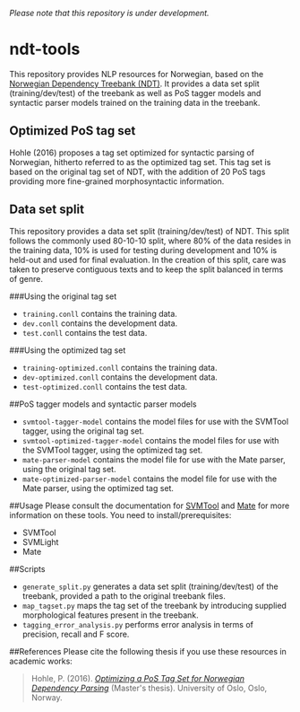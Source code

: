 *Please note that this repository is under development.*

# ndt-tools
This repository provides NLP resources for Norwegian, based on the [Norwegian
Dependency Treebank
(NDT)](http://www.nb.no/sprakbanken/show?serial=oai%3Anb.no%3Asbr-10&lang=en).
It provides a data set split (training/dev/test) of the treebank as well as PoS
tagger models and syntactic parser models trained on the training data in the
treebank. 

## Optimized PoS tag set
Hohle (2016) proposes a tag set optimized for syntactic parsing of Norwegian,
hitherto referred to as the optimized tag set. This tag set is based on the
original tag set of NDT, with the addition of 20 PoS tags providing more
fine-grained morphosyntactic information.

## Data set split
This repository provides a data set split (training/dev/test) of NDT. This
split follows the commonly used 80-10-10 split, where 80% of the data resides
in the training data, 10% is used for testing during development and 10% is
held-out and used for final evaluation. In the creation of this split, care was
taken to preserve contiguous texts and to keep the split balanced in terms of
genre.

###Using the original tag set
* `training.conll` contains the training data.
* `dev.conll` contains the development data.
* `test.conll` contains the test data.

###Using the optimized tag set
* `training-optimized.conll` contains the training data.
* `dev-optimized.conll` contains the development data.
* `test-optimized.conll` contains the test data.

##PoS tagger models and syntactic parser models
* `svmtool-tagger-model` contains the model files for use with the SVMTool
  tagger, using the original tag set.
* `svmtool-optimized-tagger-model` contains the model files for use with the
  SVMTool tagger, using the optimized tag set.  
* `mate-parser-model` contains the model file for use with the Mate parser,
  using the original tag set.
* `mate-optimized-parser-model` contains the model file for use with the Mate
  parser, using the optimized tag set.

##Usage
Please consult the documentation for
[SVMTool](http://www.cs.upc.edu/~nlp/SVMTool/SVMTool.v1.4.pdf) and
[Mate](https://storage.googleapis.com/google-code-archive-downloads/v2/code.google.com/mate-tools/shortmanual.pdf)
for more information on these tools.
You need to install/prerequisites:
* SVMTool
* SVMLight
* Mate

##Scripts
* `generate_split.py` generates a data set split (training/dev/test) of the
    treebank, provided a path to the original treebank files.
* `map_tagset.py` maps the tag set of the treebank by introducing supplied
    morphological features present in the treebank.
* `tagging_error_analysis.py` performs error analysis in terms of precision,
    recall and F score.

##References
Please cite the following thesis if you use these resources in academic works:

>Hohle, P. (2016). *[Optimizing a PoS Tag Set for Norwegian Dependency
>Parsing](https://www.duo.uio.no/bitstream/handle/10852/51091/Hohle-master.pdf)*
>(Master's thesis). University of Oslo, Oslo, Norway.
